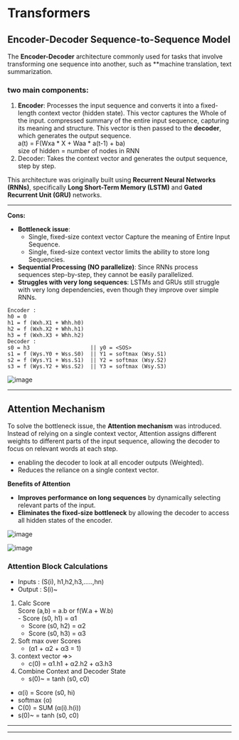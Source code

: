 # Transformers 


## Encoder-Decoder Sequence-to-Sequence Model
The **Encoder-Decoder** architecture commonly used for tasks that involve transforming one sequence into another, such as **machine translation, text summarization.

### two main components:
1. **Encoder**: Processes the input sequence and converts it into a fixed-length context vector (hidden state). This vector captures the Whole of the input.
	compressed summary of the entire input sequence, capturing its meaning and structure. This vector is then passed to the **decoder**, which generates the output sequence.   
	a(t) = F(Wxa * X + Waa * a(t-1) + ba)   
    size of hidden =  number of nodes in RNN
2. Decoder: Takes the context vector and generates the output sequence, step by step.   

This architecture was originally built using **Recurrent Neural Networks (RNNs)**, specifically **Long Short-Term Memory (LSTM)** and **Gated Recurrent Unit (GRU)** networks.

---
**Cons:**
- **Bottleneck issue**:
    - Single, fixed-size context vector Capture the meaning of Entire Input Sequence.
    - Single, fixed-size context vector limits the ability to store long Sequencies.
- **Sequential Processing (NO parallelize)**: Since RNNs process sequences step-by-step, they cannot be easily parallelized.
- **Struggles with very long sequences**: LSTMs and GRUs still struggle with very long dependencies, even though they improve over simple RNNs.

```
Encoder :          
h0 = 0                    
h1 = f (Wxh.X1 + Whh.h0)        
h2 = f (Wxh.X2 + Whh.h1)             
h3 = f (Wxh.X3 + Whh.h2)              
Decoder :                                           
s0 = h3                   || y0 = <SOS>                
s1 = f (Wys.Y0 + Wss.S0)  || Y1 = softmax (Wsy.S1)            
s2 = f (Wys.Y1 + Wss.S1)  || Y2 = softmax (Wsy.S2)                 
s3 = f (Wys.Y2 + Wss.S2)  || Y3 = softmax (Wsy.S3)                       
```

![image](https://github.com/user-attachments/assets/ea62fdc0-7289-4aa6-bd03-1ba27ced51c4)



---
## Attention Mechanism
To solve the bottleneck issue, the **Attention mechanism** was introduced. Instead of relying on a single context vector, Attention assigns different weights to different parts of the input sequence, allowing the decoder to focus on relevant words at each step.
- enabling the decoder to look at all encoder outputs (Weighted).
- Reduces the reliance on a single context vector.

**Benefits of Attention**
- **Improves performance on long sequences** by dynamically selecting relevant parts of the input.
-  **Eliminates the fixed-size bottleneck** by allowing the decoder to access all hidden states of the encoder.

![image](https://github.com/user-attachments/assets/78f2ca58-ddb5-4d22-9a82-4b95f37f6cb0)

![image](https://github.com/user-attachments/assets/9332af03-e0dd-48a3-ae13-dbdd7d8942f4)

### Attention Block Calculations
                                                  
- Inputs : (S(i), h1,h2,h3,.....,hn)                          
- Output : S(i)~                     
                                 
1. Calc Score                                      
Score (a,b) = a.b or f(W.a + W.b)                      
        - Score (s0, h1) = α1                       
	- Score (s0, h2) = α2                                
	- Score (s0, h3) = α3                                 
2. Soft max over Scores                          
	- (α1 + α2 + α3 = 1)                           
3. context vector =>>                    
	- c(0) = α1.h1 + α2.h2 + α3.h3            
5. Combine Context and Decoder State             
	- s(0)~ = tanh (s0, c0)                   
- α(i) = Score (s0, hi)               
- softmax (α)                      
- C(0) = SUM (α(i).h(i))                      
- s(0)~ = tanh (s0, c0)             
---
---

##
